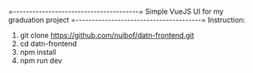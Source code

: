 =---------------------------------------=
Simple VueJS UI for my graduation project
=---------------------------------------=
Instruction:
1. git clone https://github.com/nuibof/datn-frontend.git
2. cd datn-frontend
3. npm install
4. npm run dev

